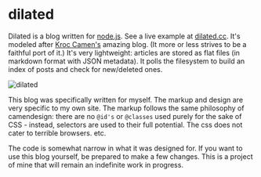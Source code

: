 # dilated

Dilated is a blog written for [node.js](http://nodejs.org/). See a live example
at [dilated.cc](http://dilated.cc/). It's modeled after [Kroc
Camen's](http://camendesign.com/) amazing blog. (It more or less strives to be
a faithful port of it.) It's very lightweight: articles are stored as flat
files (in markdown format with JSON metadata). It polls the filesystem to build
an index of posts and check for new/deleted ones.

![dilated](https://raw.github.com/chjj/dilated/master/static/img/thumb.png)

This blog was specifically written for myself. The markup and design are very
specific to my own site. The markup follows the same philosophy of camendesign:
there are no `@id's` or `@classes` used purely for the sake of CSS - instead,
selectors are used to their full potential. The css does not cater to terrible
browsers. etc.

The code is somewhat narrow in what it was designed for. If you want to use
this blog yourself, be prepared to make a few changes. This is a project of
mine that will remain an indefinite work in progress.
